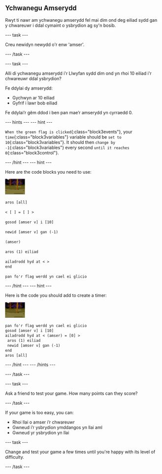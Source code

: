 ## Ychwanegu Amserydd

Rwyt ti nawr am ychwanegu amserydd fel mai dim ond deg eiliad sydd gan y chwareuwr i ddal cymaint o ysbrydion ag sy'n bosib.

\--- task \---

Creu newidyn newydd o'r enw 'amser'.

\--- /task \---

\--- task \---

Alli di ychwanegu amserydd i'r Llwyfan sydd dim ond yn rhoi 10 eiliad i'r chwareuwr ddal ysbrydion?

Fe ddylai dy amserydd:

+ Gychwyn ar 10 eiliad
+ Gyfrif i lawr bob eiliad

Fe ddylai’r gêm ddod i ben pan mae’r amserydd yn cyrraedd 0.

\--- hints \--- \--- hint \---

`When the green flag is clicked`{:class="block3events"}, your `time`{:class="block3variables"} variable should be `set to 10`{:class="block3variables"}. It should then `change by -1`{:class="block3variables"} every second `until it reaches 0`{:class="block3control"}.

\--- /hint \--- \--- hint \---

Here are the code blocks you need to use:

![ghost-sprite](images/ghost-backdrop.png)

```blocks3
aros [all]

< [ ] = [ ] >

gosod [amser v] i [10]

newid [amser v] gan (-1)

(amser)

aros (1) eiliad

ailadrodd hyd at < >
end

pan fo'r flag werdd yn cael ei glicio

```

\--- /hint \--- \--- hint \---

Here is the code you should add to create a timer:

![backdrop icon](images/ghost-backdrop.png)

```blocks3
pan fo'r flag werdd yn cael ei glicio
gosod [amser v] i [10]
ailadrodd hyd at < (amser) = [0] >
 aros (1) eiliad
 newid [amser v] gan (-1)
end
aros [all]
```

\--- /hint \--- \--- /hints \---

\--- /task \---

\--- task \---

Ask a friend to test your game. How many points can they score?

\--- /task \---

If your game is too easy, you can:

+ Rhoi llai o amser i’r chwareuwr
+ Gwneud i’r ysbrydion ymddangos yn llai aml
+ Gwneud yr ysbrydion yn llai

\--- task \---

Change and test your game a few times until you're happy with its level of difficulty.

\--- /task \---